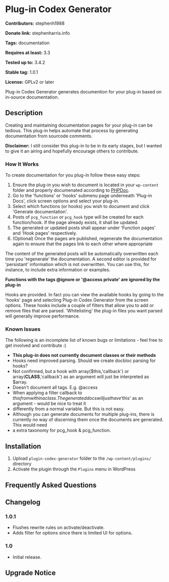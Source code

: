 # Plug-in Codex Generator #
**Contributors:** stephenh1988
  
**Donate link:** stephenharris.info
  
**Tags:** documentation
  
**Requires at least:** 3.3
  
**Tested up to:** 3.4.2
  
**Stable tag:** 1.0.1
  
**License:** GPLv2 or later
  

Plug-in Codex Generator generates documention for your plug-in based on in-source documentation.

## Description ##

Creating and maintaining documentation pages for your plug-in can be tedious. This plug-in helps automate that process by generating documentation from sourcode comments. 

**Disclaimer:** I still consider this plug-in to be in its early stages, but I wanted to give it an airing and hopefully encourage others to contribute.

### How It Works

To create documentation for you plug-in follow these easy steps:

1. Ensure the plug-in you wish to document is located in your `wp-content` folder and properly documenated according to [PHPDoc](http://en.wikipedia.org/wiki/PHPDoc).
2. Go to the 'functions' or 'hooks' submenu page underneath 'Plug-in Docs', click screen options and select your plug-in.
3. Select which functions (or hooks) you wish to document and click 'Generate documentation'.
4. Posts of `pcg_function` or `pcg_hook` type will be created for each function/hook. If the page already exists, it shall be updated.
5. The generated or updated posts shall appear under 'Function pages' and 'Hook pages' respectively.
6. (Optional) Once the pages are published, regenerate the documentation again to ensure that the pages link to each other where appropriate

The content of the generated posts will be automatically overwritten each time you 'regenerate' the documentation. A second editor is provided for 'persistant' information which is not overwritten. You can use this, for instance, to include extra information or examples.

**Functions with the tags @ignore or '@access private' are ignored by the plug-in**

Hooks are provided. In fact you can view the available hooks by going to the 'hooks' page and selecting Plug-in Codex Generator from the screen options. These hooks include a couple of filters that allow you to add or remove files that are parsed. 'Whitelisting' the plug-in files you want parsed will generally improve performance. 


### Known Issues
The following is an incomplete list of known bugs or limitations - feel free to get involved and contribute :)

 * **This plug-in does not currently document classes or their methods**
 * Hooks need improved parsing. Should we create docbloc parsing for hooks?
 * Not confirmed, but a hook with array($this,'callback') or array(__CLASS__,'callback') as an argument will just be interpreted as $array.
 * Doesn't document all tags. E.g. @access
 * When applying a filter callback to $this from within a class. The generated docs will just have '$this' as an argument - would be nice to treat it
 * differently from a normal variable. But this is not easy.
 * Although you can generate documents for multiple plug-ins, there is currently no way of discerning them once the documents are generated. This would need
 * a extra taxonomy for pcg_hook & pcg_function.

## Installation ##

1. Upload `plugin-codex-generator` folder to the `/wp-content/plugins/` directory
2. Activate the plugin through the `Plugins` menu in WordPress


## Frequently Asked Questions ##



## Changelog ##

### 1.0.1 ###
* Flushes rewrite rules on activate/deactivate.
* Adds filter for options since there is limited UI for options.

### 1.0 ###
* Initial release.


## Upgrade Notice ##


